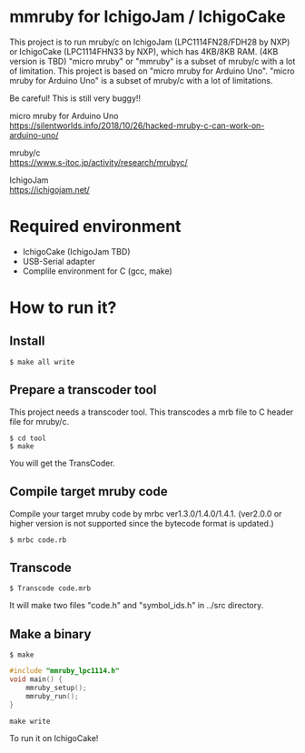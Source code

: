 # mmruby for IchigoJam / IchigoCake

This project is to run mruby/c on IchigoJam (LPC1114FN28/FDH28 by NXP) or IchigoCake (LPC1114FHN33 by NXP), which has 4KB/8KB RAM. (4KB version is TBD)
"micro mruby" or "mmruby" is a subset of mruby/c with a lot of limitation.
This project is based on "micro mruby for Arduino Uno".
"micro mruby for Arduino Uno" is a subset of mruby/c with a lot of limitations.  

Be careful! This is still very buggy!!  

micro mruby for Arduino Uno  
https://silentworlds.info/2018/10/26/hacked-mruby-c-can-work-on-arduino-uno/  

mruby/c  
https://www.s-itoc.jp/activity/research/mrubyc/  

IchigoJam  
https://ichigojam.net/  

# Required environment

* IchigoCake (IchigoJam TBD)
* USB-Serial adapter
* Complile environment for C (gcc, make)

# How to run it?

## Install

```
$ make all write
```

## Prepare a transcoder tool

This project needs a transcoder tool. This transcodes a mrb file to C header file for mruby/c.

```
$ cd tool
$ make
```

You will get the TransCoder.

## Compile target mruby code

Compile your target mruby code by mrbc ver1.3.0/1.4.0/1.4.1. (ver2.0.0 or higher version is not supported since the bytecode format is updated.)

```
$ mrbc code.rb
```

## Transcode

```
$ Transcode code.mrb
```

It will make two files "code.h" and "symbol_ids.h" in ../src directory.

## Make a binary

```
$ make
```

```C
#include "mmruby_lpc1114.h"
void main() {
	mmruby_setup();
	mmruby_run();
}
```

```
make write
```

To run it on IchigoCake!

